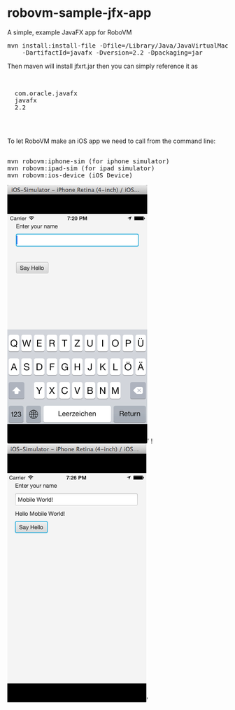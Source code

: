 robovm-sample-jfx-app
=====================

A simple, example JavaFX app for RoboVM

<div class="highlight highlight-bash"><pre>
mvn install:install-file -Dfile=/Library/Java/JavaVirtualMachines/jdk1.8.0_20.jdk/Contents/Home/jre/lib/jfxrt.jar -DgroupId=com.oracle.javafx \
    -DartifactId=javafx -Dversion=2.2 -Dpackaging=jar
</pre></div>
	
Then maven will install jfxrt.jar then you can simply reference it as 
 
<div class="highlight highlight-bash"><pre>
	
<dependency>
  <groupId>com.oracle.javafx</groupId>
  <artifactId>javafx</artifactId>
  <version>2.2</version>
</dependency>

</pre></div>
	
To let RoboVM make an iOS app we need to call from the command line:	

<div class="highlight highlight-bash"><pre>	
mvn robovm:iphone-sim (for iphone simulator)
mvn robovm:ipad-sim (for ipad simulator)
mvn robovm:ios-device (iOS Device)
</pre></div>


![ScreenShot](https://github.com/Kourtessia/robovm-sample-jfx-app/blob/master/images/EnterName.png?raw=true)'
!![ScreenShot](https://github.com/Kourtessia/robovm-sample-jfx-app/blob/master/images/HelloWorld.png?raw=true)'


